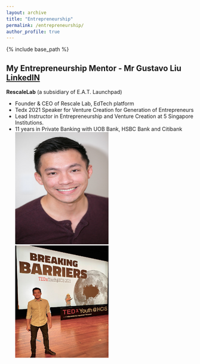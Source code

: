 ```yaml
---
layout: archive
title: "Entrepreneurship"
permalink: /entrepreneurship/
author_profile: true
---
```


{% include base_path %}

## My Entrepreneurship Mentor - Mr Gustavo Liu [LinkedIN](https://www.linkedin.com/in/gustavoliu/)
**RescaleLab** (a subsidiary of E.A.T. Launchpad)
* Founder & CEO of Rescale Lab, EdTech platform
* Tedx 2021 Speaker for Venture Creation for Generation of Entrepreneurs
* Lead Instructor in Entrepreneurship and Venture Creation at 5 Singapore Institutions.
* 11 years in Private Banking with UOB Bank, HSBC Bank and Citibank  
<img src="/images/Gus.jpg" height="300px" width="250px"> <img src="/images/Gus2.jpg" height="300px" width="250px">
